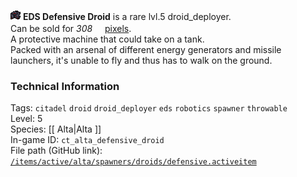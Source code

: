 ![ ](https://raw.githubusercontent.com/Ceterai/Enternia/main/items/active/alta/spawners/droids/defensive.png) **EDS Defensive Droid** is a rare lvl.5 droid_deployer.  
Can be sold for *308* <img src="https://starbounder.org/mediawiki/images/2/21/Pixel.png" width="12" height="16"/> [pixels](https://starbounder.org/Pixel).  
A protective machine that could take on a tank.  
Packed with an arsenal of different energy generators and missile launchers, it's unable to fly and thus has to walk on the ground.

### Technical Information

Tags: `citadel` `droid` `droid_deployer` `eds` `robotics` `spawner` `throwable`  
Level: 5  
Species: [[ Alta|Alta ]]  
In-game ID: `ct_alta_defensive_droid`  
File path (GitHub link): [`/items/active/alta/spawners/droids/defensive.activeitem`](https://github.com/Ceterai/Enternia/blob/main/items/active/alta/spawners/droids/defensive.activeitem)
